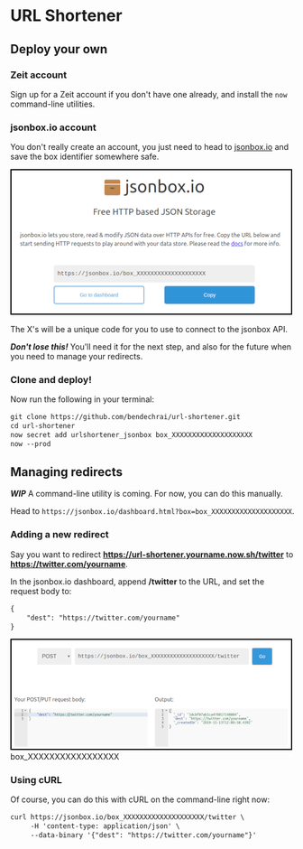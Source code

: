 # URL Shortener

## Deploy your own

### Zeit account

Sign up for a Zeit account if you don't have one already, and install the `now` command-line utilities.

### jsonbox.io account

You don't really create an account, you just need to head to [jsonbox.io](https://jsonbox.io) and save the box identifier somewhere safe.

![jsonbox.io main screen](docs/jsonbox.png)

The X's will be a unique code for you to use to connect to the jsonbox API.

***Don't lose this!*** You'll need it for the next step, and also for the future when you need to manage your redirects.

### Clone and deploy!

Now run the following in your terminal:

```
git clone https://github.com/bendechrai/url-shortener.git
cd url-shortener
now secret add urlshortener_jsonbox box_XXXXXXXXXXXXXXXXXXXX
now --prod
```

## Managing redirects

***WIP*** A command-line utility is coming. For now, you can do this manually.

Head to `https://jsonbox.io/dashboard.html?box=box_XXXXXXXXXXXXXXXXXXXX`.

### Adding a new redirect

Say you want to redirect **https://url-shortener.yourname.now.sh/twitter** to **https://twitter.com/yourname**.

In the jsonbox.io dashboard, append **/twitter** to the URL, and set the request body to:

```
{
    "dest": "https://twitter.com/yourname"
}
```

![jsonbox.io dashboard](docs/jsonbox-create.png)
box_XXXXXXXXXXXXXXXXX
### Using cURL

Of course, you can do this with cURL on the command-line right now:

```
curl https://jsonbox.io/box_XXXXXXXXXXXXXXXXXXXX/twitter \
     -H 'content-type: application/json' \
     --data-binary '{"dest": "https://twitter.com/yourname"}'
```